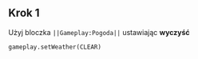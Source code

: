 ## Krok 1
Użyj bloczka ``||Gameplay:Pogoda||`` ustawiając **wyczyść**

```blocks
gameplay.setWeather(CLEAR)

```
